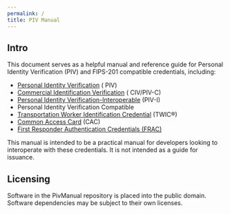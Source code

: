 ```yaml
---
permalink: /
title: PIV Manual
---
```


## Intro

This document serves as a helpful manual and reference guide for Personal Identity Verification (PIV) and FIPS-201
compatible credentials, including:

* [Personal Identity Verification](https://www.nist.gov/identity-access-management/personal-identity-verification-piv) (
  PIV)
* [Commercial Identification Verification](https://www.securetechalliance.org/publications-the-commercial-identity-verification-civ-credential-leveraging-fips-201-and-the-piv-specifications/) (
  CIV/PIV-C)
* [Personal Identity Verification-Interoperable](https://playbooks.idmanagement.gov/playbooks/pivi/) (PIV-I)
* Personal Identity Verification Compatible
* [Transportation Worker Identification Credential](https://www.tsa.gov/for-industry/twic) (TWIC®)
* [Common Access Card](https://www.cac.mil/common-access-card/) (CAC)
* [First Responder Authentication Credentials (FRAC)](https://www.dhs.gov/first-responder-authentication-credentials)

This manual is intended to be a practical manual for developers looking to interoperate with these credentials. It is
not intended as a guide for issuance.

## Licensing

Software in the PivManual repository is placed into the public domain. Software dependencies may be subject to their own
licenses.
